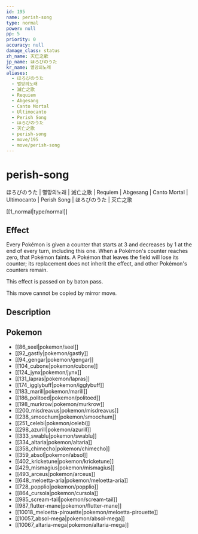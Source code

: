 ```yaml
---
id: 195
name: perish-song
type: normal
power: null
pp: 5
priority: 0
accuracy: null
damage_class: status
zh_name: 灭亡之歌
jp_name: ほろびのうた
kr_name: 멸망의노래
aliases:
  - ほろびのうた
  - 멸망의노래
  - 滅亡之歌
  - Requiem
  - Abgesang
  - Canto Mortal
  - Ultimocanto
  - Perish Song
  - ほろびのうた
  - 灭亡之歌
  - perish-song
  - move/195
  - move/perish-song
---
```

# perish-song
    
ほろびのうた | 멸망의노래 | 滅亡之歌 | Requiem | Abgesang | Canto Mortal | Ultimocanto | Perish Song | ほろびのうた | 灭亡之歌

[[1_normal|type/normal]]

## Effect

Every Pokémon is given a counter that starts at 3 and decreases by 1 at the end of every turn, including this one.  When a Pokémon's counter reaches zero, that Pokémon faints.  A Pokémon that leaves the field will lose its counter; its replacement does not inherit the effect, and other Pokémon's counters remain.

This effect is passed on by baton pass.

This move cannot be copied by mirror move.

## Description



## Pokemon

- [[86_seel|pokemon/seel]]
- [[92_gastly|pokemon/gastly]]
- [[94_gengar|pokemon/gengar]]
- [[104_cubone|pokemon/cubone]]
- [[124_jynx|pokemon/jynx]]
- [[131_lapras|pokemon/lapras]]
- [[174_igglybuff|pokemon/igglybuff]]
- [[183_marill|pokemon/marill]]
- [[186_politoed|pokemon/politoed]]
- [[198_murkrow|pokemon/murkrow]]
- [[200_misdreavus|pokemon/misdreavus]]
- [[238_smoochum|pokemon/smoochum]]
- [[251_celebi|pokemon/celebi]]
- [[298_azurill|pokemon/azurill]]
- [[333_swablu|pokemon/swablu]]
- [[334_altaria|pokemon/altaria]]
- [[358_chimecho|pokemon/chimecho]]
- [[359_absol|pokemon/absol]]
- [[402_kricketune|pokemon/kricketune]]
- [[429_mismagius|pokemon/mismagius]]
- [[493_arceus|pokemon/arceus]]
- [[648_meloetta-aria|pokemon/meloetta-aria]]
- [[728_popplio|pokemon/popplio]]
- [[864_cursola|pokemon/cursola]]
- [[985_scream-tail|pokemon/scream-tail]]
- [[987_flutter-mane|pokemon/flutter-mane]]
- [[10018_meloetta-pirouette|pokemon/meloetta-pirouette]]
- [[10057_absol-mega|pokemon/absol-mega]]
- [[10067_altaria-mega|pokemon/altaria-mega]]

